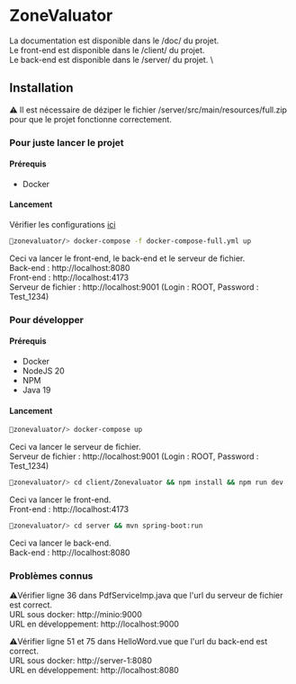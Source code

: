 # ZoneValuator

La documentation est disponible dans le /doc/ du projet. \
Le front-end est disponible dans le /client/ du projet. \
Le back-end est disponible dans le /server/ du projet. \

## Installation

⚠️ Il est nécessaire de déziper le fichier /server/src/main/resources/full.zip pour que le projet fonctionne correctement.


### Pour juste lancer le projet


#### Prérequis
- Docker

#### Lancement
Vérifier les configurations [ici](#problèmes-connus)

```bash
📁zonevaluator/> docker-compose -f docker-compose-full.yml up
```
Ceci va lancer le front-end, le back-end et le serveur de fichier. \
Back-end : http://localhost:8080 \
Front-end : http://localhost:4173 \
Serveur de fichier : http://localhost:9001 (Login : ROOT, Password : Test_1234)


### Pour développer

#### Prérequis
- Docker
- NodeJS 20
- NPM
- Java 19

#### Lancement

```bash
📁zonevaluator/> docker-compose up
```
Ceci va lancer le serveur de fichier. \
Serveur de fichier : http://localhost:9001 (Login : ROOT, Password : Test_1234)

```bash
📁zonevaluator/> cd client/Zonevaluator && npm install && npm run dev
```
Ceci va lancer le front-end. \
Front-end : http://localhost:4173

```bash
📁zonevaluator/> cd server && mvn spring-boot:run
```
Ceci va lancer le back-end. \
Back-end : http://localhost:8080

### Problèmes connus

⚠️Vérifier ligne 36 dans PdfServiceImp.java que l'url du serveur de fichier est correct. \
URL sous docker: http://minio:9000 \
URL en développement: http://localhost:9000

⚠️Vérifier ligne 51 et 75 dans HelloWord.vue que l'url du back-end est correct. \
URL sous docker: http://server-1:8080 \
URL en développement: http://localhost:8080